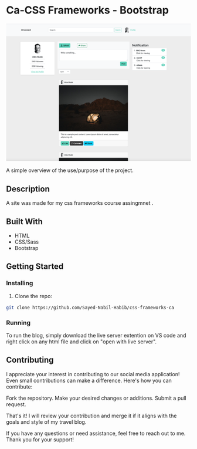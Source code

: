 # Ca-CSS Frameworks - Bootstrap

![image](./assets/project-screenshot.png)

A simple overview of the use/purpose of the project.

## Description

A site was made for my css frameworks course assingmnet .

## Built With

- HTML
- CSS/Sass
- Bootstrap

## Getting Started

### Installing

1. Clone the repo:

```bash
git clone https://github.com/Sayed-Nabil-Habib/css-frameworks-ca
```

### Running

To run the blog, simply download the live server extention on VS code and right click on any html file and click on "open with live server".

## Contributing

I appreciate your interest in contributing to our social media application! Even small contributions can make a difference. Here's how you can contribute:

Fork the repository.
Make your desired changes or additions.
Submit a pull request.

That's it! I will review your contribution and merge it if it aligns with the goals and style of my travel blog.

If you have any questions or need assistance, feel free to reach out to me. Thank you for your support!

```

```
